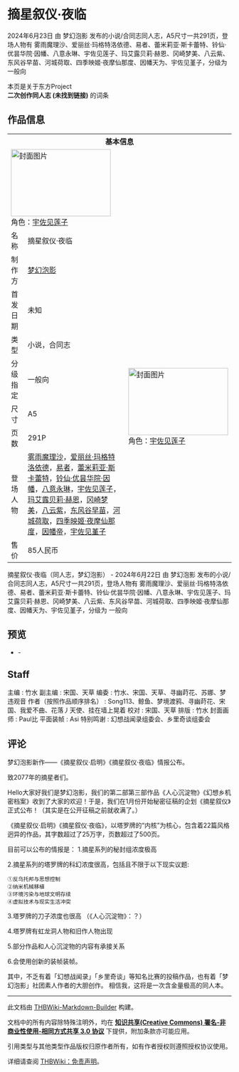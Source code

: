 # 摘星叙仪·夜临

<!-- source html: G:\repos\THBWiki-Markdown-Builder\THBWikiMarkdown\Temp\main\f\f7\ns0%3A%E6%91%98%E6%98%9F%E5%8F%99%E4%BB%AA%C2%B7%E5%A4%9C%E4%B8%B4.html -->

2024年6月23日 由 梦幻泡影  发布的小说/合同志同人志，A5尺寸一共291页，登场人物有 雾雨魔理沙、爱丽丝·玛格特洛依德、易者、蕾米莉亚·斯卡蕾特、铃仙·优昙华院·因幡、八意永琳、宇佐见莲子、玛艾露贝莉·赫恩、冈崎梦美、八云紫、东风谷早苗、河城荷取、四季映姬·夜摩仙那度、因幡天为、宇佐见堇子，分级为 一般向

本页是关于东方Project  
 **二次创作同人志 (未找到链接)** 的词条
## 作品信息

<table><tbody><tr><th colspan="3">基本信息</th></tr><tr><td class="cover-artwork-mobile" colspan="2"><a href="./文件-摘星叙仪·夜临封面.jpg.md" class="image" title="封面图片"><img alt="封面图片" src="https://upload.thwiki.cc/thumb/5/5c/%E6%91%98%E6%98%9F%E5%8F%99%E4%BB%AA%C2%B7%E5%A4%9C%E4%B8%B4%E5%B0%81%E9%9D%A2.jpg/224px-%E6%91%98%E6%98%9F%E5%8F%99%E4%BB%AA%C2%B7%E5%A4%9C%E4%B8%B4%E5%B0%81%E9%9D%A2.jpg" decoding="async" loading="lazy" width="224" height="151" srcset="https://upload.thwiki.cc/thumb/5/5c/%E6%91%98%E6%98%9F%E5%8F%99%E4%BB%AA%C2%B7%E5%A4%9C%E4%B8%B4%E5%B0%81%E9%9D%A2.jpg/336px-%E6%91%98%E6%98%9F%E5%8F%99%E4%BB%AA%C2%B7%E5%A4%9C%E4%B8%B4%E5%B0%81%E9%9D%A2.jpg 1.5x, https://upload.thwiki.cc/thumb/5/5c/%E6%91%98%E6%98%9F%E5%8F%99%E4%BB%AA%C2%B7%E5%A4%9C%E4%B8%B4%E5%B0%81%E9%9D%A2.jpg/448px-%E6%91%98%E6%98%9F%E5%8F%99%E4%BB%AA%C2%B7%E5%A4%9C%E4%B8%B4%E5%B0%81%E9%9D%A2.jpg 2x" data-file-width="3124" data-file-height="2100"></a><div class="cover-char">角色：<a href="./宇佐见莲子.md" title="宇佐见莲子">宇佐见莲子</a></div></td>
</tr><tr><td class="label">名称</td><td colspan="2"> 摘星叙仪·夜临 </td></tr><tr><td class="label">制作方</td><td><a href="./梦幻泡影.md" title="梦幻泡影">梦幻泡影</a></td><td class="cover-artwork" rowspan="8" style="min-width:224px;"><a href="./文件-摘星叙仪·夜临封面.jpg.md" class="image" title="封面图片"><img alt="封面图片" src="https://upload.thwiki.cc/thumb/5/5c/%E6%91%98%E6%98%9F%E5%8F%99%E4%BB%AA%C2%B7%E5%A4%9C%E4%B8%B4%E5%B0%81%E9%9D%A2.jpg/224px-%E6%91%98%E6%98%9F%E5%8F%99%E4%BB%AA%C2%B7%E5%A4%9C%E4%B8%B4%E5%B0%81%E9%9D%A2.jpg" decoding="async" loading="lazy" width="224" height="151" srcset="https://upload.thwiki.cc/thumb/5/5c/%E6%91%98%E6%98%9F%E5%8F%99%E4%BB%AA%C2%B7%E5%A4%9C%E4%B8%B4%E5%B0%81%E9%9D%A2.jpg/336px-%E6%91%98%E6%98%9F%E5%8F%99%E4%BB%AA%C2%B7%E5%A4%9C%E4%B8%B4%E5%B0%81%E9%9D%A2.jpg 1.5x, https://upload.thwiki.cc/thumb/5/5c/%E6%91%98%E6%98%9F%E5%8F%99%E4%BB%AA%C2%B7%E5%A4%9C%E4%B8%B4%E5%B0%81%E9%9D%A2.jpg/448px-%E6%91%98%E6%98%9F%E5%8F%99%E4%BB%AA%C2%B7%E5%A4%9C%E4%B8%B4%E5%B0%81%E9%9D%A2.jpg 2x" data-file-width="3124" data-file-height="2100"></a><div class="cover-char">角色：<a href="./宇佐见莲子.md" title="宇佐见莲子">宇佐见莲子</a></div></td>
</tr><tr><td class="label">首发日期</td><td>未知</td></tr><tr><td class="label">类型</td><td>小说，合同志</td></tr><tr><td class="label">分级指定</td><td>一般向</td></tr><tr><td class="label">尺寸</td><td>A5</td></tr><tr><td class="label">页数</td><td>291P</td></tr><tr><td class="label">登场人物</td><td><a href="./雾雨魔理沙.md" title="雾雨魔理沙">雾雨魔理沙</a>，<a href="./爱丽丝·玛格特洛依德.md" title="爱丽丝·玛格特洛依德">爱丽丝·玛格特洛依德</a>，<a href="./易者.md" title="易者">易者</a>，<a href="./蕾米莉亚·斯卡蕾特.md" title="蕾米莉亚·斯卡蕾特">蕾米莉亚·斯卡蕾特</a>，<a href="./铃仙·优昙华院·因幡.md" title="铃仙·优昙华院·因幡">铃仙·优昙华院·因幡</a>，<a href="./八意永琳.md" title="八意永琳">八意永琳</a>，<a href="./宇佐见莲子.md" title="宇佐见莲子">宇佐见莲子</a>，<a href="./玛艾露贝莉·赫恩.md" title="玛艾露贝莉·赫恩">玛艾露贝莉·赫恩</a>，<a href="./冈崎梦美.md" title="冈崎梦美">冈崎梦美</a>，<a href="./八云紫.md" title="八云紫">八云紫</a>，<a href="./东风谷早苗.md" title="东风谷早苗">东风谷早苗</a>，<a href="./河城荷取.md" title="河城荷取">河城荷取</a>，<a href="./四季映姬·夜摩仙那度.md" title="四季映姬·夜摩仙那度">四季映姬·夜摩仙那度</a>，<a href="./因幡帝.md" title="因幡帝">因幡帝</a>，<a href="./宇佐见堇子.md" title="宇佐见堇子">宇佐见堇子</a></td></tr><tr><td class="label">售价</td><td>85人民币</td></tr></tbody></table>

摘星叙仪·夜临（同人志，梦幻泡影） - 2024年6月22日 由 梦幻泡影  发布的小说/合同志同人志，A5尺寸一共291页，登场人物有 雾雨魔理沙、爱丽丝·玛格特洛依德、易者、蕾米莉亚·斯卡蕾特、铃仙·优昙华院·因幡、八意永琳、宇佐见莲子、玛艾露贝莉·赫恩、冈崎梦美、八云紫、东风谷早苗、河城荷取、四季映姬·夜摩仙那度、因幡天为、宇佐见堇子，分级为 一般向
## 预览
- [](./文件-摘星叙仪·夜临预览图1.jpg.md)- [](./文件-摘星叙仪·夜临预览图2.jpg.md)

## Staff
主编
: 竹水
副主编
: 宋国、天草
编委
: 竹水、宋国、天草、寻幽莳花、苏娜、梦违观音
作者（按照作品顺序排名）
: Song113、鲸鱼、梦境渡鸦、寻幽莳花、宋国、我爱不曲、花落丿天使、挂在墙上晃着
校对
: 宋国、天草
排版
: 竹水
封面画师
: Paul比
平面装帧
: Asi
特别鸣谢
: 幻想战闻录组委会、乡里奇谈组委会

## 评论
  
梦幻泡影新作——《摘星叙仪·启明》《摘星叙仪·夜临》情报公布。
  
  
致2077年的摘星者们。
  
  
Hello大家好我们是梦幻泡影，我们的第二部第三部作品《人心沉淀物》《幻想乡机密档案》收到了大家的欢迎！于是，我们在1月份开始秘密征稿的企划《摘星叙仪》正式公布！（其实是在公开征稿之前就收满了。）
  
  
《摘星叙仪·启明》《摘星叙仪·夜临》，以塔罗牌的“内核”为核心，包含着22篇风格迥异的作品，其字数超过了25万字，页数超过了500页。
  
  
目前可以公布的情报是：
1.摘星系列的秘封组浓度极高
  
  
2.摘星系列的塔罗牌的科幻浓度很高，包括且不限于以下现实议题:
  

```
①反乌托邦与思想控制
②纳米机械移植
③环境污染与地球文明存续
④虚拟技术与现实生活冲突 
```

  
3.塔罗牌的刀子浓度也很高 （《人心沉淀物》：？）
  
  
4.塔罗牌有虹龙洞人物和旧作人物出现 
  
  
5.部分作品和人心沉淀物的内容有承接关系
  
  
6.会使用创新的装帧装帧。
  
  
其中，不乏有着「幻想战闻录」「乡里奇谈」等知名比赛的投稿作品，也有着「梦幻泡影」社团素人作者的大胆创作。
相信我，这将是一次含金量极高的同人本。
  
  
  

  





---

此文档由 [THBWiki-Markdown-Builder](https://github.com/Delsin-Yu/THBWiki-Markdown-Builder) 构建。

文档中的所有内容除特殊注明外，均在 [**知识共享(Creative Commons) 署名-非商业性使用-相同方式共享 3.0 协议**](https://creativecommons.org/licenses/by-sa/3.0/deed.zh-hans) 下提供，附加条款亦可能应用。

引用类型与其他类型作品版权归原作者所有，如有作者授权则遵照授权协议使用。

详细请查阅 [THBWiki：免责声明](https://thbwiki.cc/THBWiki:%E5%85%8D%E8%B4%A3%E5%A3%B0%E6%98%8E)。


